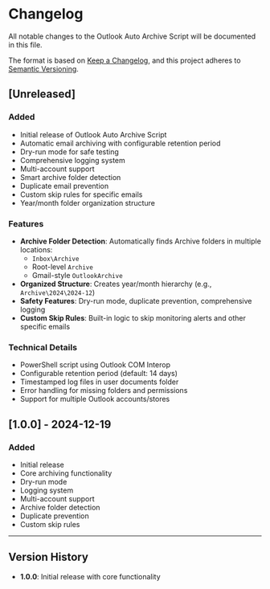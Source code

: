 # Changelog

All notable changes to the Outlook Auto Archive Script will be documented in this file.

The format is based on [Keep a Changelog](https://keepachangelog.com/en/1.0.0/),
and this project adheres to [Semantic Versioning](https://semver.org/spec/v2.0.0.html).

## [Unreleased]

### Added
- Initial release of Outlook Auto Archive Script
- Automatic email archiving with configurable retention period
- Dry-run mode for safe testing
- Comprehensive logging system
- Multi-account support
- Smart archive folder detection
- Duplicate email prevention
- Custom skip rules for specific emails
- Year/month folder organization structure

### Features
- **Archive Folder Detection**: Automatically finds Archive folders in multiple locations:
  - `Inbox\Archive`
  - Root-level `Archive`
  - Gmail-style `OutlookArchive`
- **Organized Structure**: Creates year/month hierarchy (e.g., `Archive\2024\2024-12`)
- **Safety Features**: Dry-run mode, duplicate prevention, comprehensive logging
- **Custom Skip Rules**: Built-in logic to skip monitoring alerts and other specific emails

### Technical Details
- PowerShell script using Outlook COM Interop
- Configurable retention period (default: 14 days)
- Timestamped log files in user documents folder
- Error handling for missing folders and permissions
- Support for multiple Outlook accounts/stores

## [1.0.0] - 2024-12-19

### Added
- Initial release
- Core archiving functionality
- Dry-run mode
- Logging system
- Multi-account support
- Archive folder detection
- Duplicate prevention
- Custom skip rules

---

## Version History

- **1.0.0**: Initial release with core functionality
